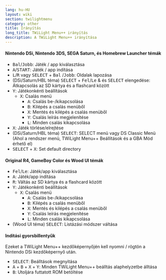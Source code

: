 ```yaml
---
lang: hu-HU
layout: wiki
section: twilightmenu
category: other
title: Irányítás
long_title: TWiLight Menu++ irányítás
description: A TWiLight Menu++ irányítása
---
```


#### Nintendo DSi, Nintendo 3DS, SEGA Saturn, és Homebrew Launcher témák
- <kbd>Bal</kbd>/<kbd>Jobb</kbd>: Játék / app kiválasztása
- <kbd class="face">A</kbd>/<kbd>START</kbd>: Játék / app indítása
- <kbd class="l">L</kbd>/<kbd class="r">R</kbd> vagy <kbd>SELECT</kbd> + <kbd>Bal</kbd> /<kbd>Jobb</kbd>: Oldalak lapozása
- (DSi/Saturn/HBL téma) <kbd>SELECT</kbd> + <kbd>Fel</kbd>/<kbd>Le</kbd> & és <kbd>SELECT</kbd> elengedése: Átkapcsolás az SD kártya és a flashcard között
- <kbd class="face">Y</kbd>: Játékonkénti beállítások
    - <kbd class="face">X</kbd>: Csalás menü
        - <kbd class="face">A</kbd>: Csalás be-/kikapcsolása
        - <kbd class="face">B</kbd>: Kilépés a csalás menüből
        - <kbd class="face">X</kbd>: Mentés és kilépés a csalás menüből
        - <kbd class="face">Y</kbd>: Csalás leírás megjelenítése
        - <kbd class="l">L</kbd>: Minden csalás kikapcsolása
- <kbd class="face">X</kbd>: Játék törlése/elrejtése
- (DSi/Saturn/HBL téma) <kbd>SELECT</kbd>: SELECT menü vagy DS Classic Menü (Ahol a rendszer menü, TWiLight Menu++ Beállítások és a GBA Mód érhető el)
- <kbd>SELECT</kbd> + <kbd class="face">X</kbd>: Set default directory

#### Original R4, GameBoy Color és Wood UI témák
- <kbd>Fel</kbd>/<kbd>Le</kbd>: Játék/app kiválasztása
- <kbd class="face">A</kbd>: Játék/app indítása
- <kbd class="r">R</kbd>: Váltás az SD kártya és a flashcard között
- <kbd class="face">Y</kbd>: Játékonkénti beállítások
    - <kbd class="face">X</kbd>: Csalás menü
        - <kbd class="face">A</kbd>: Csalás be-/kikapcsolása
        - <kbd class="face">B</kbd>: Kilépés a csalás menüből
        - <kbd class="face">X</kbd>: Mentés és kilépés a csalás menüből
        - <kbd class="face">Y</kbd>: Csalás leírás megjelenítése
        - <kbd class="l">L</kbd>: Minden csalás kikapcsolása
- (Wood UI téma) <kbd>SELECT</kbd>: Listázási módszer váltása

#### Indítási gyorsbillentyűk
Ezeket a TWiLight Menu++ kezdőképernyőjén kell nyomni / rögtön a Nintendo DSi kezdőképernyő után.

- <kbd>SELECT</kbd>: Beálltások megnyitása
- <kbd class="face">A</kbd> + <kbd class="face">B</kbd> + <kbd class="face">X</kbd> + <kbd class="face">Y</kbd>: Minden TWiLight Menu++ beálltás alaphelyzetbe álltása
- <kbd class="face">B</kbd>: Utoljára futtatott ROM betöltése
